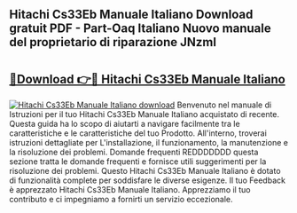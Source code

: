 ## Hitachi Cs33Eb Manuale Italiano Download gratuit PDF - Part-Oaq Italiano Nuovo manuale del proprietario di riparazione JNzml

# <h2><a href="http://dfczlyy.blite.top/?on=Hitachi+Cs33Eb+Manuale+Italiano">🔗Download 👉🔴 Hitachi Cs33Eb Manuale Italiano</a></h2>

[![Hitachi Cs33Eb Manuale Italiano download](https://i.imgur.com/lujVjoI.png)](http://dfczlyy.blite.top/?on=Hitachi+Cs33Eb+Manuale+Italiano)
Benvenuto nel manuale di Istruzioni per il tuo Hitachi Cs33Eb Manuale Italiano acquistato di recente. Questa guida ha lo scopo di aiutarti a navigare facilmente tra le caratteristiche e le caratteristiche del tuo Prodotto. All'interno, troverai istruzioni dettagliate per L'installazione, il funzionamento, la manutenzione e la risoluzione dei problemi. Domande frequenti REDDDDDDD questa sezione tratta le domande frequenti e fornisce utili suggerimenti per la risoluzione dei problemi. Questo Hitachi Cs33Eb Manuale Italiano è dotato di funzionalità complete per soddisfare le diverse esigenze. Il tuo Feedback è apprezzato Hitachi Cs33Eb Manuale Italiano. Apprezziamo il tuo contributo e ci impegniamo a fornirti un servizio eccezionale.
